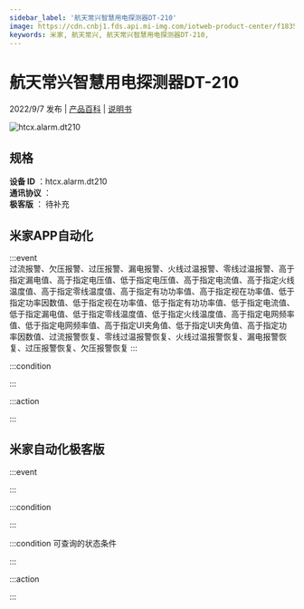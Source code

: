 ```yaml
---
sidebar_label: '航天常兴智慧用电探测器DT-210'
image: https://cdn.cnbj1.fds.api.mi-img.com/iotweb-product-center/f1835395c5fb219b14f7d9bbf06f2cc8_1656298907493.png?GalaxyAccessKeyId=AKVGLQWBOVIRQ3XLEW&Expires=9223372036854775807&Signature=987PA+8tpGbr2s+pO6vMmxX/xsc=
keywords: 米家, 航天常兴, 航天常兴智慧用电探测器DT-210, 
---
```

# 航天常兴智慧用电探测器DT-210

2022/9/7 发布 | [产品百科](https://home.mi.com/webapp/content/baike/product/index.html?model=htcx.alarm.dt210/) | [说明书](https://home.mi.com/views/introduction.html?model=htcx.alarm.dt210&region=cn)

![htcx.alarm.dt210](https://cdn.cnbj1.fds.api.mi-img.com/iotweb-product-center/f1835395c5fb219b14f7d9bbf06f2cc8_1656298907493.png?GalaxyAccessKeyId=AKVGLQWBOVIRQ3XLEW&Expires=9223372036854775807&Signature=987PA+8tpGbr2s+pO6vMmxX/xsc=)

## 规格  
> 
**设备 ID** ：htcx.alarm.dt210  
**通讯协议** ：  
**极客版**  ： 待补充 


## 米家APP自动化  

:::event  
过流报警、欠压报警、过压报警、漏电报警、火线过温报警、零线过温报警、高于指定漏电值、高于指定电压值、低于指定电压值、高于指定电流值、高于指定火线温度值、高于指定零线温度值、高于指定有功功率值、高于指定视在功率值、低于指定功率因数值、低于指定视在功率值、低于指定有功功率值、低于指定电流值、低于指定漏电值、低于指定零线温度值、低于指定火线温度值、高于指定电网频率值、低于指定电网频率值、高于指定UI夹角值、低于指定UI夹角值、高于指定功率因数值、过流报警恢复、零线过温报警恢复、火线过温报警恢复、漏电报警恢复、过压报警恢复、欠压报警恢复
:::

:::condition  

:::

:::action   

:::

## 米家自动化极客版  

:::event  

:::

:::condition  

:::

:::condition 可查询的状态条件  

:::

:::action  

:::

        
